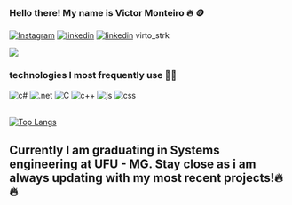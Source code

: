 ### Hello there! My name is Victor Monteiro 🔥 🪙

[![Instagram](https://img.shields.io/badge/Instagram-E4405F?style=for-the-badge&logo=instagram&logoColor=white)](https://www.instagram.com/victorhugomonteiro77/)
[![linkedin](https://img.shields.io/badge/LinkedIn-0077B5?style=for-the-badge&logo=linkedin&logoColor=white)](https://www.linkedin.com/in/victor-hugo-monteiro-227911272/)
[![linkedin](https://img.shields.io/badge/Discord-7289DA?style=for-the-badge&logo=discord&logoColor=white)](https://discord.com/channels/@me) virto_strk

![](https://github-readme-streak-stats.herokuapp.com/?user=VictorM0nteiro&theme=dracula&hide_border=false)<br/>

### technologies I most frequently use 👨‍💻

<div style="display: inline_block">
  <img align="center" alt="c#" src="https://img.shields.io/badge/C%23-239120?style=for-the-badge&logo=c-sharp&logoColor=white" />
  <img align="center" alt=".net" src="https://img.shields.io/badge/.NET-5C2D91?style=for-the-badge&logo=.net&logoColor=white" />
  <img align="center" alt="C" src="https://img.shields.io/badge/C-00599C?style=for-the-badge&logo=c&logoColor=white" />
  <img align="center" alt="c++" src="https://img.shields.io/badge/C%2B%2B-00599C?style=for-the-badge&logo=c%2B%2B&logoColor=white" />
  <img align="center" alt="js" src="https://img.shields.io/badge/JavaScript-F7DF1E?style=for-the-badge&logo=javascript&logoColor=black" />
  <img align="center" alt="css" src="https://img.shields.io/badge/CSS3-1572B6?style=for-the-badge&logo=css3&logoColor=white" />
</div><br/>

[![Top Langs](https://github-readme-stats.vercel.app/api/top-langs/?username=VictorM0nteiro&layout=donut)](https://github.com/VictorM0nteiro/github-readme-stats)

## Currently I am graduating in Systems engineering at UFU - MG. Stay close as i am always updating with my most recent projects!🔥🔥
